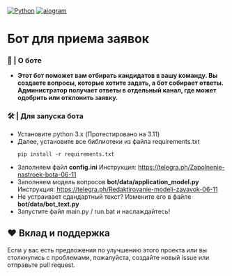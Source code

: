 [![Python](https://img.shields.io/badge/python-3.11-blue.svg)](https://www.python.org/downloads/)
[![aiogram](https://img.shields.io/badge/aiogram-3.x-blue.svg)](https://github.com/aiogram/aiogram)

# Бот для приема заявок
### 📃 | О боте
- **Этот бот поможет вам отбирать кандидатов в вашу команду. Вы создаете вопросы, которые хотите задать, а бот собирает ответы. Администратор получает ответы в отдельный канал, где может одобрить или отклонить заявку.**
### 🛠 | Для запуска бота
- Установите python 3.x (Протестировано на 3.11)
- Далее, установите все библиотеки из файла requirements.txt
  ```
  pip install -r requirements.txt
  ```
- Заполняем файл **config.ini** Инструкция: https://telegra.ph/Zapolnenie-nastroek-bota-06-11
- Заполняем модель вопросов **bot/data/application_model.py** Инструкция: https://telegra.ph/Redaktirovanie-modeli-zayavok-06-11
- Не устраивает сдандартный текст? Измените его в файле **bot/data/bot_text.py**
- Запустите файл main.py / run.bat и наслаждайтесь!

## ❤️ Вклад и поддержка

Если у вас есть предложения по улучшению этого проекта или вы столкнулись с проблемами, пожалуйста, создайте новый issue или отправьте pull request.

